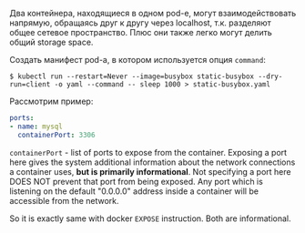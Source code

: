 Два контейнера, находящиеся в одном pod-е, могут взаимодействовать напрямую, обращаясь друг к другу через localhost, т.к. разделяют общее сетевое пространство. Плюс они также легко могут делить общий storage space.

Создать манифест pod-а, в котором используется опция `command`:

```shell
$ kubectl run --restart=Never --image=busybox static-busybox --dry-run=client -o yaml --command -- sleep 1000 > static-busybox.yaml
```

Рассмотрим пример:

```yaml
ports:
- name: mysql
  containerPort: 3306
```

`containerPort` - list of ports to expose from the container. Exposing a port here gives the system additional information about the network connections a container uses, **but is primarily informational**. Not specifying a port here DOES NOT prevent that port from being exposed. Any port which is listening on the default "0.0.0.0" address inside a container will be accessible from the network.

So it is exactly same with docker `EXPOSE` instruction. Both are informational.